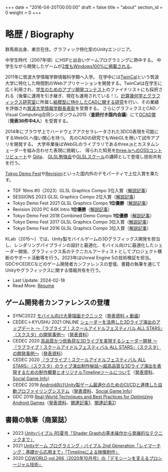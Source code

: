+++
date = "2016-04-20T00:00:00"
draft = false
title = "about"
section_id = 0
weight = 0
+++

# 略歴 / Biography

群馬県出身、東京在住。グラフィック特化型のUnityエンジニア。

中学生時代（2007年頃）にHSPと出会いゲームプログラミングに熱中する。
中学生ながら開発したゲームが[2度もWindows100%に掲載される](/works/#windows-games)。

2011年に筑波大学情報学群情報科学類へ入学。
在学中には[TwinCal](http://gam0022.net/app/twincal/)という筑波大学に特化した時間割のWebアプリケーションを開発する。TwinCalは在学生に広く利用され、[学生のためのアプリ開発コンテスト](http://acaric-valuator.com/event/studentappcontest2013/)のファイナリストにも採択される（後輩に運用を引き継ぎ、現在も運用されている！）。[計算幾何学とグラフィックス研究室](http://www.cgg.cs.tsukuba.ac.jp/)に所属し[紙模型に特化したCADに関する研究](/works/#research)を行い、その業績を評価され[筑波大学情報学群長表彰](https://twitter.com/gam0022/status/580638093226692608)を受賞する。
さらにグラフィクスとCAD／Visual Computing合同シンポジウム2015（**査読付き国内会議**）にて[GCAD賞](http://cgvi.jp/gcad/%CD%A5%BD%A8%B8%A6%B5%E6%C8%AF%C9%BD%BE%DE.html#qd40ba36)（**発表36件中4人**）を受賞する。

2014年にブラウザ上でハードウェアアクセラレータされた3DCG表現を可能にするWebGLへ強い関心を持つ。
先のCADの研究でもWebGLを用いて試作アプリを開発する。
大学卒業後はWebGLのライブラリであるthree.jsとカスタムシェーダーを組み合わせた表現に挑戦し、
得られた知見を[three.jsへのOSSコントリビュート](https://github.com/mrdoob/three.js/pulls?q=is%3Apr+author%3Agam0022+is%3Aclosed)や
[Qiita](http://qiita.com/gam0022/items/9875480d33e03fe2113c)、
[GLSL勉強会](http://gam0022.net/blog/2016/02/16/glsl-tech/)や[GLSLスクール](https://webgl.souhonzan.org/entry/?v=0703)の講師として登壇し技術共有を行う。

[Tokyo Demo Fest](http://tokyodemofest.jp)や[Revision](https://2020.revision-party.net/start)といった国内外のデモパーティで上位入賞を果たす。

- TDF 16ms #0（2023）GLSL Graphics Compo 3位入賞（[解説記事](/blog/2023/10/30/tdf16ms0/)）
- SESSIONS 2023 GLSL Graphics Compo 2位入賞（[解説記事](/blog/2023/05/31/sessions2023-glsl-compo/)）
- Tokyo Demo Fest 2021 GLSL Graphics Compo **1位優勝**（[解説記事](/blog/2021/12/20/tdf2021-glsl/)）
- Revision 2020 PC 64K Intro **1位優勝**（[解説記事](/blog/2020/04/30/revision2020/)）
- Tokyo Demo Fest 2018 Combined Demo Compo **1位優勝**（[解説記事](/blog/2018/12/12/tdf2018/)）
- Tokyo Demo Fest 2017 GLSL Graphics Compo 3位入賞（[解説記事](/blog/2017/02/24/tdf2017/)）
- Tokyo Demo Fest 2016 GLSL Graphics Compo 3位入賞（[解説記事](/blog/2016/02/24/tokyo-demo-fest/)）

KLab（2015～）では、Unity製モバイルゲームの3Dグラフィックス開発を担当し、レンダリングパイプラインの設計と最適化、モバイル向けに最適化したシェーダー開発、グラフィックス系のテクニカルアーティストとしてプロジェクト横断のサポート活動等を行う。2023年はUnreal Engine 5の技術検証を担当。
GDCやCEDECなどのゲーム開発者カンファレンスの登壇、書籍の執筆を通じてUnityやグラフィックスに関する情報共有を行う。

- Last Update: 2024-02-18
- Read More: [Resume](/resume)

## ゲーム開発者カンファレンスの登壇

- SYNC2022 [モバイル向け大量描画テクニック](https://events.unity3d.jp/sync/session/17/)（[発表資料 + 動画](https://learning.unity3d.jp/8860/)）
- CEDEC＋KYUSHU 2021 ONLINE [シェーダーを活用した3Dライブ演出のアップデート ～『ラブライブ！スクールアイドルフェスティバル ALL STARS』（スクスタ）の開発事例～​](http://cedec-kyushu.jp/2021/session/07.html)（[発表資料](https://www.klab.com/jp/blog/tech/2021/cedec-kyushu-2021-online-3d.html)）
- CEDEC 2020 [高品質かつ低負荷な3Dライブを実現するシェーダー開発 ～『ラブライブ！スクールアイドルフェスティバル ALL STARS』（スクスタ）の開発事例～](https://cedec.cesa.or.jp/2020/session/detail/s5e4e64530d6ab.html)（[発表資料](https://docs.google.com/presentation/d/e/2PACX-1vSLQNQyqfGCVsqcEuOJLFqvHpASQZ5UZhjAuWnS5C3tYSGWjpmGYmI9ZOkt36hGGe3mWYXqxJgjCCAz/pub?start=false&loop=false&delayms=3000&slide=id.ga37e29a62e_3_91)）
- CEDEC 2020 [『ラブライブ！スクールアイドルフェスティバル ALL STARS』（スクスタ）のライブ演出制作秘話～超高品質な3Dライブ演出を表現するための制作概要とオリジナルTimelineツールについて](https://cedec.cesa.or.jp/2020/session/detail/s5e830d3830b9a)（[発表資料](https://www.klab.com/jp/blog/creative/2020/cedec2020.html)、[Social Game Info](https://gamebiz.jp/?p=275988)）
- CEDEC 2019 [Android向けUnity製ゲーム最適化のためのCI/CDと連携した自動プロファイリングシステム](https://cedec.cesa.or.jp/2019/session/detail/s5c9cb02154338.html)（[発表資料](https://www.slideshare.net/klab-tech/androidunitycicd)、[Social Game Info](https://gamebiz.jp/?p=249260)）
- GDC 2019 [Real-World Techniques and Best Practices for Optimizing Android Games](https://schedule2019.gdconf.com/session/real-world-techniques-and-best-practices-for-optimizing-android-games-presented-by-google-inc/865328)（[発表資料](https://www.slideshare.net/klab-tech/continuous-profiling-for-android-game-performance-optimization-216466184)、[関連記事1](https://gam0022.net/blog/2019/03/28/gdc2019/)、[関連記事2](https://www.klab.com/jp/blog/pr/2019/51708260.html)）

## 書籍の執筆（商業誌）

- 2023 [Unityバイブル R5夏号「Shader Graphの基本操作から発展的なテクニックまで」](https://gam0022.net/blog/2023/08/07/unity-bible/)
- 2021 [Unityゲーム プログラミング・バイブル 2nd Generation「レイマーチング：基礎から応用まで」「Timelineによる映像制作」](https://gam0022.net/blog/2021/06/08/unity-bible2/)
- 2020 [CGWORLD vol.266（2020年10月号）の「デモシーンを支えるプロシージャル技術」](https://gam0022.net/blog/2020/09/13/cgworld-vol266/)